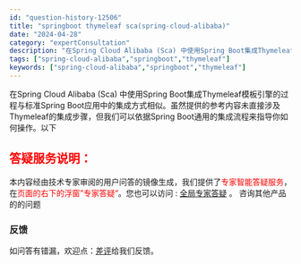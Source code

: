 ```yaml
---
id: "question-history-12506"
title: "springboot thymeleaf sca(spring-cloud-alibaba)"
date: "2024-04-28"
category: "expertConsultation"
description: "在Spring Cloud Alibaba (Sca) 中使用Spring Boot集成Thymeleaf模板引擎的过程与标准Spring Boot应用中的集成方式相似。虽然提供的参考内容未直接涉及Thymeleaf的集成步骤，但我们可以依据Spring Boot通用的集成流程来指导你如何操作。以下"
tags: ["spring-cloud-alibaba","springboot","thymeleaf"]
keywords: ["spring-cloud-alibaba","springboot","thymeleaf"]
---
```


在Spring Cloud Alibaba (Sca) 中使用Spring Boot集成Thymeleaf模板引擎的过程与标准Spring Boot应用中的集成方式相似。虽然提供的参考内容未直接涉及Thymeleaf的集成步骤，但我们可以依据Spring Boot通用的集成流程来指导你如何操作。以下
## <font color="#FF0000">答疑服务说明：</font> 

本内容经由技术专家审阅的用户问答的镜像生成，我们提供了<font color="#FF0000">专家智能答疑服务</font>，在<font color="#FF0000">页面的右下的浮窗”专家答疑“</font>。您也可以访问 : [全局专家答疑](https://opensource.alibaba.com/chatBot) 。 咨询其他产品的的问题

### 反馈
如问答有错漏，欢迎点：[差评](https://ai.nacos.io/user/feedbackByEnhancerGradePOJOID?enhancerGradePOJOId=12599)给我们反馈。
